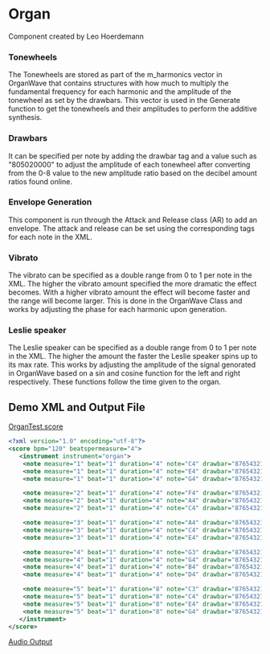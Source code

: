 # Organ
Component created by Leo Hoerdemann

### Tonewheels
The Tonewheels are stored as part of the m_harmonics vector in OrganWave that contains structures with how much to multiply the fundamental frequency for each harmonic and the amplitude of the tonewheel as set by the drawbars. This vector is used in the Generate function to get the tonewheels and their amplitudes to perform the additive synthesis.
### Drawbars
It can be specified per note by adding the drawbar tag and a value such as "805020000" to adjust the amplitude of each tonewheel after converting from the 0-8 value to the new amplitude ratio based on the decibel amount ratios found online. 
### Envelope Generation
This component is run through the Attack and Release class (AR) to add an envelope. The attack and release can be set using the corresponding tags for each note in the XML.
### Vibrato
The vibrato can be specified as a double range from 0 to 1 per note in the XML. The higher the vibrato amount specified the more dramatic the effect becomes. With a higher vibrato amount the effect will become faster and the range will become larger. This is done in the OrganWave Class and works by adjusting the phase for each harmonic upon generation.
### Leslie speaker
The Leslie speaker can be specified as a double range from 0 to 1 per note in the XML. The higher the amount the faster the Leslie speaker spins up to its max rate. This works by adjusting the amplitude of the signal genorated in OrganWave based on a sin and cosine function for the left and right respectively. These functions follow the time given to the organ. 




## Demo XML and Output File
[OrganTest.score](../Scores/Testing/OrganTest.score)
```xml
<?xml version="1.0" encoding="utf-8"?>
<score bpm="120" beatspermeasure="4">
   <instrument instrument="organ">
	<note measure="1" beat="1" duration="4" note="C4" drawbar="876543210" leslie ="0.5" vibrato = "0.2"/>
	<note measure="1" beat="1" duration="4" note="E4" drawbar="876543210" leslie ="0.5" vibrato = "0.2"/>
	<note measure="1" beat="1" duration="4" note="G4" drawbar="876543210" leslie ="0.5" vibrato = "0.2"/>

	<note measure="2" beat="1" duration="4" note="F4" drawbar="876543210" leslie ="0.5" vibrato = "0.2"/>
	<note measure="2" beat="1" duration="4" note="A4" drawbar="876543210" leslie ="0.5" vibrato = "0.2"/>
	<note measure="2" beat="1" duration="4" note="C4" drawbar="876543210" leslie ="0.5" vibrato = "0.2"/>

	<note measure="3" beat="1" duration="4" note="A4" drawbar="876543210" leslie ="0.5" vibrato = "0.2"/>
	<note measure="3" beat="1" duration="4" note="C4" drawbar="876543210" leslie ="0.5" vibrato = "0.2"/>
	<note measure="3" beat="1" duration="4" note="E4" drawbar="876543210" leslie ="0.5" vibrato = "0.2"/>

	<note measure="4" beat="1" duration="4" note="G3" drawbar="876543210" leslie ="0.5" vibrato = "0.2"/>
	<note measure="4" beat="1" duration="4" note="G4" drawbar="876543210" leslie ="0.5" vibrato = "0.2"/>
	<note measure="4" beat="1" duration="4" note="B4" drawbar="876543210" leslie ="0.5" vibrato = "0.2"/>
	<note measure="4" beat="1" duration="4" note="D4" drawbar="876543210" leslie ="0.5" vibrato = "0.2"/>

	<note measure="5" beat="1" duration="8" note="C3" drawbar="876543210" leslie ="0.5" vibrato = "0.2"/>
	<note measure="5" beat="1" duration="8" note="C4" drawbar="876543210" leslie ="0.5" vibrato = "0.2"/>
	<note measure="5" beat="1" duration="8" note="E4" drawbar="876543210" leslie ="0.5" vibrato = "0.2"/>
	<note measure="5" beat="1" duration="8" note="G4" drawbar="876543210" leslie ="0.5" vibrato = "0.2"/>
   </instrument>
</score>
```
[Audio Output](../Audio%20Outputs%20-%20FINAL%20RECORDINGS/OrganDemo.wav)
